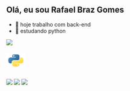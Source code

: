 ## Olá, eu sou Rafael Braz Gomes

- 🔭 hoje trabalho com back-end
- 🌱 estudando python


<div>
  <a href="https://github.com/RBG04">
  <img height="180em" src="https://github-readme-stats.vercel.app/api?username=RBG04&theme=dark&show_icons=true)"/>
</div>

<div style="display: inline_block"><br>
  <img align="center" alt="Rafa-Python" height="40" width="50" src="https://raw.githubusercontent.com/devicons/devicon/master/icons/python/python-original.svg">
</div>

  ##
 
<div> 
  <a href="https://www.instagram.com/rafa_bg_/" target="_blank"><img src="https://img.shields.io/badge/-Instagram-%23E4405F?style=for-the-badge&logo=instagram&logoColor=white" target="_blank"></a>
 	<a href="mailto:rafabg04.prog@gmail.com"><img src="https://img.shields.io/badge/-Gmail-%23333?style=for-the-badge&logo=gmail&logoColor=white" target="_blank"></a>
  <a href="https://www.linkedin.com/in/rafael-braz-gomes-4324632a0/" target="_blank"><img src="https://img.shields.io/badge/-LinkedIn-%230077B5?style=for-the-badge&logo=linkedin&logoColor=white" target="_blank"></a> 
</div>
